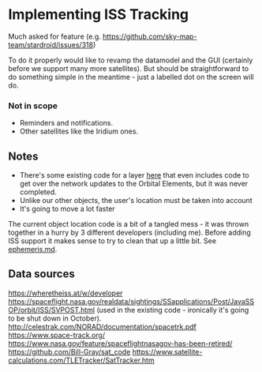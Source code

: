 # Implementing ISS Tracking

Much asked for feature (e.g. https://github.com/sky-map-team/stardroid/issues/318)

To do it properly would like to revamp the datamodel and the GUI (certainly before we support many more satellites). But should be straightforward to do something
simple in the meantime - just a labelled dot on the screen will do.

### Not in scope
   * Reminders and notifications.
   * Other satellites like the Iridium ones.

## Notes
   * There's some existing code for a layer [here](https://github.com/sky-map-team/stardroid/blob/master/app/src/main/java/com/google/android/stardroid/layers/IssLayer.java) that even includes
code to get over the network updates to the Orbital Elements, but it was never completed.
   * Unlike our other objects, the user's location must be taken into account
   * It's going to move a lot faster
   
The current object location code is a bit of a tangled mess - it was thrown together in a hurry
by 3 different developers (including me). Before adding ISS support it makes sense to try to
clean that up a little bit.  See [ephemeris.md](ephemeris.md).

## Data sources

https://wheretheiss.at/w/developer
https://spaceflight.nasa.gov/realdata/sightings/SSapplications/Post/JavaSSOP/orbit/ISS/SVPOST.html (used in the existing code - ironically it's going to be shut down in October).
http://celestrak.com/NORAD/documentation/spacetrk.pdf
https://www.space-track.org/
https://www.nasa.gov/feature/spaceflightnasagov-has-been-retired/
https://github.com/Bill-Gray/sat_code
https://www.satellite-calculations.com/TLETracker/SatTracker.htm